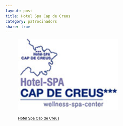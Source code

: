 ```yaml
---
layout: post
title: Hotel Spa Cap de Creus
category: patrocinadors
share: true
---
```


<figure class="text-center">
	<img src="/public/img/hotel-spa-cap-de-creus-patrocinadors-inversa.png" alt="Hotel Spa Cap de Creus - patrocinadors d'inversa" title="Hotel Spa Cap de Creus - patrocinadors d'inversa">
	<figcaption>
		<p><small><i class="fa fa-external-link"></i> <a href="http://www.hotelcapdecreus.com/" title="Hotel Spa Cap de Creus">Hotel Spa Cap de Creus</a></small></p>
	</figcaption>
</figure>